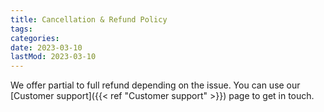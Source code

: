 ```yaml
---
title: Cancellation & Refund Policy
tags:
categories:
date: 2023-03-10
lastMod: 2023-03-10
---
```

We offer partial to full refund depending on the issue. You can use our [Customer support]({{< ref "Customer support" >}}) page to get in touch.
